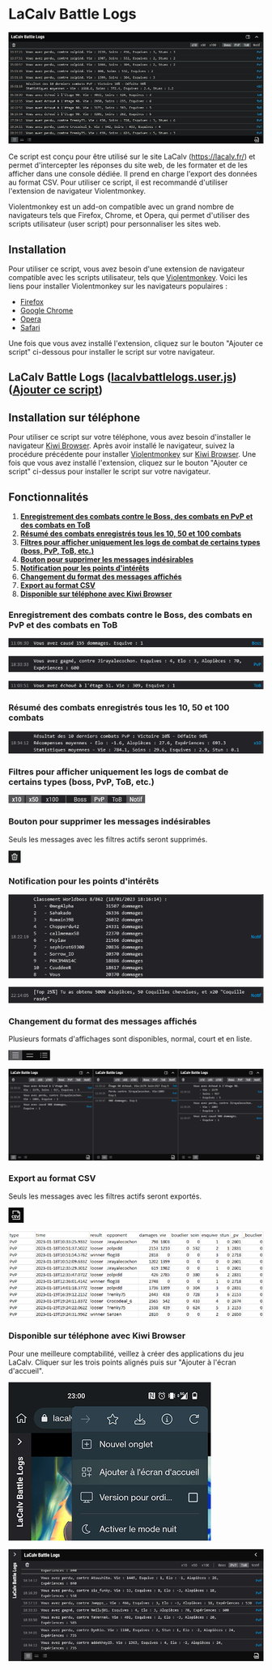 # LaCalv Battle Logs

![Screenshot of LaCalv Battle Logs script in action](previews/battlelogs.png)

Ce script est conçu pour être utilisé sur le site LaCalv (https://lacalv.fr/) et permet d'intercepter les réponses du
site web, de les formater et de les afficher dans une console dédiée. Il prend en charge l'export des données au format CSV. Pour utiliser ce script, il est recommandé
d'utiliser l'extension de navigateur Violentmonkey.

Violentmonkey est un add-on compatible avec un grand nombre de navigateurs tels que Firefox, Chrome, et Opera, qui
permet d'utiliser des scripts utilisateur (user script) pour personnaliser les sites web.

## Installation

Pour utiliser ce script, vous avez besoin d'une extension de navigateur compatible avec les scripts utilisateur, tels
que [Violentmonkey](https://violentmonkey.github.io/). Voici les liens pour installer Violentmonkey sur les navigateurs populaires :

- [Firefox](https://addons.mozilla.org/en-US/firefox/addon/violentmonkey/)
- [Google Chrome](https://chrome.google.com/webstore/detail/violentmonkey/jinjaccalgkegednnccohejagnlnfdag)
- [Opera](https://addons.opera.com/en/extensions/details/violent-monkey/)
- [Safari](https://safari-extensions.apple.com/details/?id=net.violentmonkey.Violentmonkey-1HV5)

Une fois que vous avez installé l'extension, cliquez sur le bouton "Ajouter ce script" ci-dessous pour installer le script sur votre navigateur.

## **LaCalv Battle Logs** ([lacalvbattlelogs.user.js](//github.com/sanjuant/LaCalvBattleLogs/blob/master/lacalvbattlelogs.user.js)) ([Ajouter ce script](//github.com/sanjuant/LaCalvBattleLogs/raw/master/lacalvbattlelogs.user.js))

## Installation sur téléphone

Pour utiliser ce script sur votre téléphone, vous avez besoin d'installer le navigateur [Kiwi Browser](https://play.google.com/store/apps/details?id=com.kiwibrowser.browser).
Après avoir installé le navigateur, suivez la procédure précédente pour installer [Violentmonkey](https://violentmonkey.github.io/) sur [Kiwi Browser](https://play.google.com/store/apps/details?id=com.kiwibrowser.browser).
Une fois que vous avez installé l'extension, cliquez sur le bouton "Ajouter ce script" ci-dessus pour installer le script sur votre navigateur.


## Fonctionnalités
1. [**Enregistrement des combats contre le Boss, des combats en PvP et des combats en ToB** ](//github.com/sanjuant/LaCalvBattleLogs#enregistrement-des-combats-contre-le-boss-des-combats-en-pvp-et-des-combats-en-tob)
2. [**Résumé des combats enregistrés tous les 10, 50 et 100 combats** ](//github.com/sanjuant/LaCalvBattleLogs#r%C3%A9sum%C3%A9-des-combats-enregistr%C3%A9s-tous-les-10-50-et-100-combats)
3. [**Filtres pour afficher uniquement les logs de combat de certains types (boss, PvP, ToB, etc.)** ](//github.com/sanjuant/LaCalvBattleLogs#filtres-pour-afficher-uniquement-les-logs-de-combat-de-certains-types-boss-pvp-tob-etc)
4. [**Bouton pour supprimer les messages indésirables** ](//github.com/sanjuant/LaCalvBattleLogs#bouton-pour-supprimer-les-messages-ind%C3%A9sirables)
5. [**Notification pour les points d'intérêts** ](//github.com/sanjuant/LaCalvBattleLogs#notification-pour-les-points-dint%C3%A9r%C3%AAts)
6. [**Changement du format des messages affichés** ](//github.com/sanjuant/LaCalvBattleLogs#changement-du-format-des-messages-affich%C3%A9s)
7. [**Export au format CSV** ](//github.com/sanjuant/LaCalvBattleLogs#export-au-format-csv)
8. [**Disponible sur téléphone avec Kiwi Browser** ](//github.com/sanjuant/LaCalvBattleLogs#disponible-sur-t%C3%A9l%C3%A9phone-avec-kiwi-browser)


### Enregistrement des combats contre le Boss, des combats en PvP et des combats en ToB

![Screenshot of log Boss](previews/battle_boss.png)

![Screenshot of log PvP](previews/battle_pvp.png)

![Screenshot of log ToB](previews/battle_tob.png)


### Résumé des combats enregistrés tous les 10, 50 et 100 combats

![Screenshot of summary PvP](previews/summary_pvp.png)


### Filtres pour afficher uniquement les logs de combat de certains types (boss, PvP, ToB, etc.)

![Screenshot of filters](previews/filters.png)


### Bouton pour supprimer les messages indésirables

Seuls les messages avec les filtres actifs seront supprimés.

![Screenshot of trash button](previews/trash.png)


### Notification pour les points d'intérêts

![Screenshot of worldboss notif](previews/notif_worldboss.png)

![Screenshot of top notif](previews/notif_top.png)


### Changement du format des messages affichés

Plusieurs formats d'affichages sont disponibles, normal, court et en liste.

![Screenshot of format button](previews/buttons_format.png)

![Screenshot of format display](previews/formatage.png)


### Export au format CSV

Seuls les messages avec les filtres actifs seront exportés.

![Screenshot of csv button](previews/csv.png)

![Screenshot of csv button](previews/csv_preview.png)


### Disponible sur téléphone avec Kiwi Browser

Pour une meilleure comptabilité, veillez à créer des applications du jeu LaCalv. Cliquer sur les trois points alignés puis sur "Ajouter à l'écran d'accueil".

![Screenshot to adding app](previews/kiwi_add_app.png)

![Screenshot of phone preview](previews/phone_preview.png)

